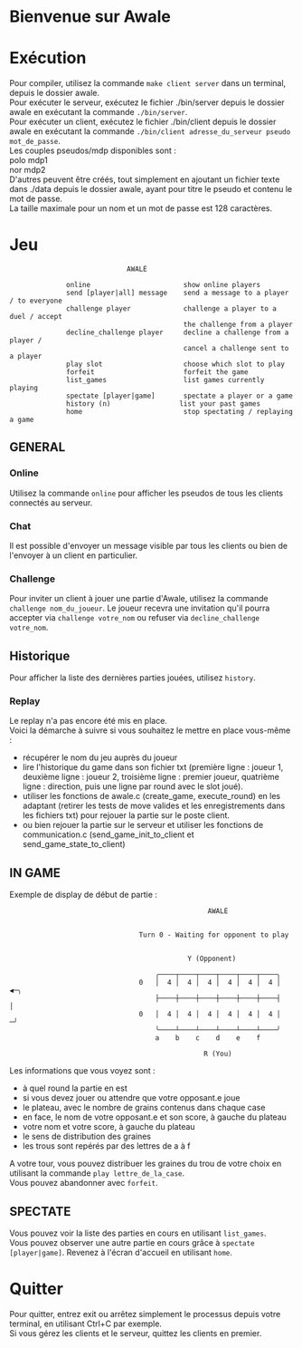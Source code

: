 # Bienvenue sur Awale

# Exécution
Pour compiler, utilisez la commande `make client server` dans un terminal, depuis le dossier awale.   
Pour exécuter le serveur, exécutez le fichier ./bin/server depuis le dossier awale en exécutant la commande `./bin/server`.  
Pour exécuter un client, exécutez le fichier ./bin/client depuis le dossier awale en exécutant la commande `./bin/client adresse_du_serveur pseudo mot_de_passe`.  
Les couples pseudos/mdp disponibles sont :   
polo mdp1  
nor mdp2  
D'autres peuvent être créés, tout simplement en ajoutant un fichier texte dans ./data depuis le dossier awale, ayant pour titre le pseudo et contenu le mot de passe.  
La taille maximale pour un nom et un mot de passe est 128 caractères.  

# Jeu  

                                 AWALÉ

                  online                       show online players
                  send [player|all] message    send a message to a player / to everyone
                  challenge player             challenge a player to a duel / accept
                                               the challenge from a player
                  decline_challenge player     decline a challenge from a player /
                                               cancel a challenge sent to a player
                  play slot                    choose which slot to play
                  forfeit                      forfeit the game
                  list_games                   list games currently playing
                  spectate [player|game]       spectate a player or a game
                  history (n)                 list your past games
                  home                         stop spectating / replaying a game

                                      
## GENERAL
### Online
Utilisez la commande `online` pour afficher les pseudos de tous les clients connectés au serveur. 
### Chat
Il est possible d'envoyer un message visible par tous les clients ou bien de l'envoyer à un client en particulier.
### Challenge
Pour inviter un client à jouer une partie d'Awale, utilisez la commande `challenge nom_du_joueur`. Le joueur recevra une invitation qu'il pourra accepter via `challenge votre_nom` ou refuser via `decline_challenge votre_nom`.

## Historique
Pour afficher la liste des dernières parties jouées, utilisez `history`. 

### Replay
Le replay n'a pas encore été mis en place.  
Voici la démarche à suivre si vous souhaitez le mettre en place vous-même :  
- récupérer le nom du jeu auprès du joueur  
- lire l'historique du game dans son fichier txt (première ligne : joueur 1, deuxième ligne : joueur 2, troisième ligne : premier joueur, quatrième ligne : direction, puis une ligne par round avec le slot joué).   
- utiliser les fonctions de awale.c (create_game, execute_round) en les adaptant (retirer les tests de move valides et les enregistrements dans les fichiers txt) pour rejouer la partie sur le poste client.  
- ou bien rejouer la partie sur le serveur et utiliser les fonctions de communication.c (send_game_init_to_client et send_game_state_to_client)  

## IN GAME
Exemple de display de début de partie :

                                                     AWALÉ


                                    Turn 0 - Waiting for opponent to play


                                                Y (Opponent)

                                        ╭────┬────┬────┬────┬────┬────╮
                                    0   │  4 │  4 │  4 │  4 │  4 │  4 │  ◀─╮
                                        ├────┼────┼────┼────┼────┼────┤    │
                                    0   │  4 │  4 │  4 │  4 │  4 │  4 │   ─╯
                                        ╰────┴────┴────┴────┴────┴────╯
                                        a    b    c    d    e    f

                                                    R (You)

Les informations que vous voyez sont :   
- à quel round la partie en est  
- si vous devez jouer ou attendre que votre opposant.e joue  
- le plateau, avec le nombre de grains contenus dans chaque case  
- en face, le nom de votre opposant.e et son score, à gauche du plateau  
- votre nom et votre score, à gauche du plateau  
- le sens de distribution des graines  
- les trous sont repérés par des lettres de a à f  

A votre tour, vous pouvez distribuer les graines du trou de votre choix en utilisant la commande `play lettre_de_la_case`.   
Vous pouvez abandonner avec `forfeit`.  

## SPECTATE
Vous pouvez voir la liste des parties en cours en utilisant `list_games`.  
Vous pouvez observer une autre partie en cours grâce à `spectate [player|game]`. Revenez à l'écran d'accueil en utilisant `home`.  

# Quitter
Pour quitter, entrez exit ou arrêtez simplement le processus depuis votre terminal, en utilisant Ctrl+C par exemple.   
Si vous gérez les clients et le serveur, quittez les clients en premier.   

